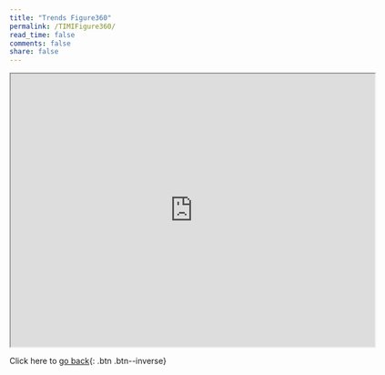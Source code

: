 ```yaml
---
title: "Trends Figure360"
permalink: /TIMIFigure360/
read_time: false
comments: false
share: false
---
```

<iframe src="https://drive.google.com/file/d/1hCKnA5kMSs2hdgsSsSxDeLPOJaBtze1-/preview" width="640" height="480"></iframe>

Click here to [go back](/posts/Trends_Review/){: .btn .btn--inverse} 
